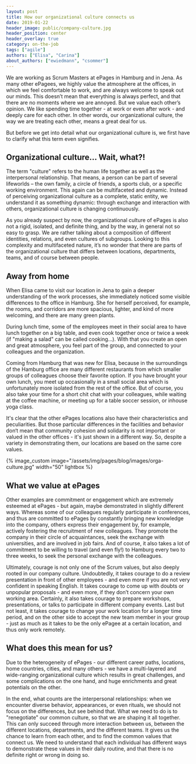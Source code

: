 ```yaml
---
layout: post
title: How our organizational culture connects us
date: 2019-01-22
header_image: public/company-culture.jpg
header_position: center
header_overlay: true
category: on-the-job
tags: ["agile"]
authors: ["Elisa", "Carina"]
about_authors: ["ewiedmann", "csommer"]
---
```


We are working as Scrum Masters at ePages in Hamburg and in Jena.
As many other ePagees, we highly value the atmosphere at the offices, in which we feel comfortable to work, and are always welcome to speak out our minds.
This doesn’t mean that everything is always perfect, and that there are no moments where we are annoyed.
But we value each other’s opinion.
We like spending time together - at work or even after work - and deeply care for each other.
In other words, our organizational culture, the way we are treating each other, means a great deal for us.

But before we get into detail what our organizational culture is, we first have to clarify what this term even signifies.

## Organizational culture... Wait, what?!

The term "culture" refers to the human life together as well as the interpersonal relationship.
That means, a person can be part of several lifeworlds – the own family, a circle of friends, a sports club, or a specific working environment.
This again can be multifaceted and dynamic.
Instead of perceiving organizational culture as a complete, static entity, we understand it as something dynamic: through exchange and interaction with others, organizational culture is changing continuously.

As you already suspect by now, the organizational culture of ePages is also not a rigid, isolated, and definite thing, and by the way, in general not so easy to grasp.
We are rather talking about a composition of different identities, relations, and even cultures of subgroups.
Looking to this complexity and multifaceted nature, it’s no wonder that there are parts of the organizational culture that differs between locations, departments, teams, and of course between people.

## Away from home

When Elisa came to visit our location in Jena to gain a deeper understanding of the work processes, she immediately noticed some visible differences to the office in Hamburg.
She for herself perceived, for example, the rooms, and corridors are more spacious, lighter, and kind of more welcoming, and there are many green plants.

During lunch time, some of the employees meet in their social area to have lunch together on a big table, and even cook together once or twice a week (if "making a salad" can be called cooking…).
With that you create an open and great atmosphere, you feel part of the group, and connected to your colleagues and the organization.

Coming from Hamburg that was new for Elisa, because in the surroundings of the Hamburg office are many different restaurants from which smaller groups of colleagues choose their favorite option.
If you have brought your own lunch, you meet up occasionally in a small social area which is unfortunately more isolated from the rest of the office.
But of course, you also take your time for a short chit chat with your colleagues, while waiting at the coffee machine, or meeting up for a table soccer session, or inhouse yoga class.

It's clear that the other ePages locations also have their characteristics and peculiarities.
But those particular differences in the facilities and behavior don‘t mean that community cohesion and solidarity is not important or valued in the other offices - it's just shown in a different way.
So, despite a variety in demonstrating them, our locations are based on the same core values.

{% image_custom image="/assets/img/pages/blog/images/orga-culture.jpg" width="50" lightbox %}

## What we value at ePages

Other examples are commitment or engagement which are extremely esteemed at ePages - but again, maybe demonstrated in slightly different ways.
Whereas some of our colleagues regularly participate in conferences, and thus are committed to ePages by constantly bringing new knowledge into the company, others express their engagement by, for example, actively fostering the recruitment of new colleagues.
They promote the company in their circle of acquaintances, seek the exchange with universities, and are involved in job fairs.
And of course, it also takes a lot of commitment to be willing to travel (and even fly!) to Hamburg every two to three weeks, to seek the personal exchange with the colleagues.

Ultimately, courage is not only one of the Scrum values, but also deeply rooted in our company culture.
Undoubtedly, it takes courage to do a review presentation in front of other employees - and even more if you are not very confident in speaking English.
It takes courage to come up with doubts or unpopular proposals - and even more, if they don’t concern your own working area.
Certainly, it also takes courage to prepare workshops, presentations, or talks to participate in different company events.
Last but not least, it takes courage to change your work location for a longer time period, and on the other side to accept the new team member in your group - just as much as it takes to be the only ePagee at a certain location, and thus only work remotely.

## What does this mean for us?

Due to the heterogeneity of ePages - our different career paths, locations, home countries, cities, and many others - we have a multi-layered and wide-ranging organizational culture which results in great challenges, and some complications on the one hand, and huge enrichments and great potentials on the other.

In the end, what counts are the interpersonal relationships: when we encounter diverse behavior, appearances, or even rituals, we should not focus on the differences, but see behind that.
What we need to do is to "renegotiate" our common culture, so that we are shaping it all together.
This can only succeed through more interaction between us, between the different locations, departments, and the different teams.
It gives us the chance to learn from each other, and to find the common values that connect us.
We need to understand that each individual has different ways to demonstrate these values in their daily routine, and that there is no definite right or wrong in doing so.


